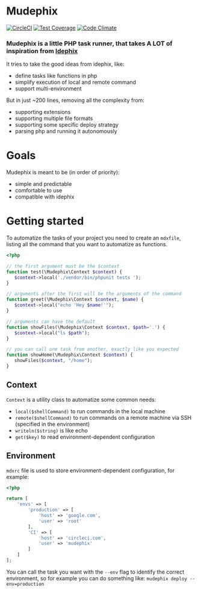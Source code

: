 # Mudephix

[![CircleCI](https://circleci.com/gh/fain182/mudephix.svg?style=svg)](https://circleci.com/gh/fain182/mudephix) [![Test Coverage](https://codeclimate.com/github/fain182/mudephix/badges/coverage.svg)](https://codeclimate.com/github/fain182/mudephix/coverage) [![Code Climate](https://codeclimate.com/github/fain182/mudephix/badges/gpa.svg)](https://codeclimate.com/github/fain182/mudephix)

### Mudephix is a little PHP task runner, that takes A LOT of inspiration from [Idephix](https://github.com/ideatosrl/Idephix)

It tries to take the good ideas from idephix, like:
 - define tasks like functions in php
 - simplify execution of local and remote command
 - support multi-environment

But in just ~200 lines, removing all the complexity from:
 - supporting extensions
 - supporting multiple file formats
 - supporting some specific deploy strategy
 - parsing php and running it autonomously

# Goals

Mudephix is meant to be (in order of priority):
 - simple and predictable
 - comfortable to use
 - compatible with idephix
 
# Getting started 
 
 To automatize the tasks of your project you need to create an `mdxfile`, listing all the command that you want to automatize as functions.
 
 ```php
 <?php

// the first argument must be the $context
function test(\Mudephix\Context $context) {
    $context->local('./vendor/bin/phpunit tests ');
}

// arguments after the first will be the arguments of the command
function greet(\Mudephix\Context $context, $name) {
    $context->local("echo 'Hey $name!'");
}

// arguments can have the default
function showFiles(\Mudephix\Context $context, $path='.') {
    $context->local("ls $path");
}

// you can call one task from another, exactly like you expected
function showHome(\Mudephix\Context $context) {
    showFiles($context, "/home");
}

```

## Context

`Context` is a utility class to automatize some common needs:
 - `local($shellCommand)` to run commands in the local machine
 - `remote($shellCommand)` to run commands on a remote machine via SSH (specified in the environment)
 - `writeln($string)` is like echo
 - `get($key)` to read environment-dependent configuration

## Environment

`mdxrc` file is used to store environment-dependent configuration, for example:
 
 
``` php
<?php

return [
    'envs' => [
        'production' => [
            'host' => 'google.com',
            'user' => 'root'
        ],
        'CI' => [
            'host' => 'circleci.com',
            'user' => 'mudephix'
        ]
    ]
];
```

You can call the task you want with the `--env` flag to identify the correct environment, so for example you can do something like:
`mudephix deploy --env=production`
